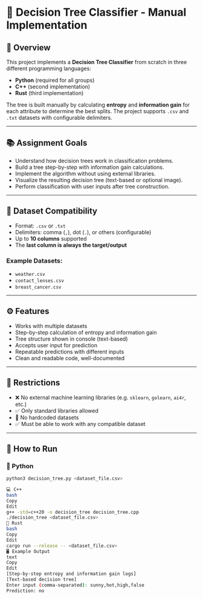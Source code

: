 # 🧠 Decision Tree Classifier - Manual Implementation

## 📌 Overview

This project implements a **Decision Tree Classifier** from scratch in three different programming languages:
- **Python** (required for all groups)
- **C++** (second implementation)
- **Rust** (third implementation)

The tree is built manually by calculating **entropy** and **information gain** for each attribute to determine the best splits. The project supports `.csv` and `.txt` datasets with configurable delimiters.

---

## 📚 Assignment Goals

- Understand how decision trees work in classification problems.
- Build a tree step-by-step with information gain calculations.
- Implement the algorithm without using external libraries.
- Visualize the resulting decision tree (text-based or optional image).
- Perform classification with user inputs after tree construction.

---

## 📁 Dataset Compatibility

- Format: `.csv` or `.txt`
- Delimiters: comma (`,`), dot (`.`), or others (configurable)
- Up to **10 columns** supported
- The **last column is always the target/output**

### Example Datasets:
- `weather.csv`
- `contact_lenses.csv`
- `breast_cancer.csv`

---

## ⚙️ Features

- Works with multiple datasets
- Step-by-step calculation of entropy and information gain
- Tree structure shown in console (text-based)
- Accepts user input for prediction
- Repeatable predictions with different inputs
- Clean and readable code, well-documented

---

## 🚫 Restrictions

- ❌ No external machine learning libraries (e.g. `sklearn`, `golearn`, `ai4r`, etc.)
- ✅ Only standard libraries allowed
- 🚫 No hardcoded datasets
- ✅ Must be able to work with any compatible dataset

---

## 🚀 How to Run

### 🐍 Python
```bash
python3 decision_tree.py <dataset_file.csv>

💻 C++
bash
Copy
Edit
g++ -std=c++20 -o decision_tree decision_tree.cpp
./decision_tree <dataset_file.csv>
🦀 Rust
bash
Copy
Edit
cargo run --release -- <dataset_file.csv>
🖥️ Example Output
text
Copy
Edit
[Step-by-step entropy and information gain logs]
[Text-based decision tree]
Enter input (comma-separated): sunny,hot,high,false
Prediction: no
